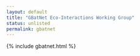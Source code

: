 ```yaml
---
layout: default
title: "GBatNet Eco-Interactions Working Group"
status: unlisted
permalink: gbatnet
---
```


{% include gbatnet.html %}

